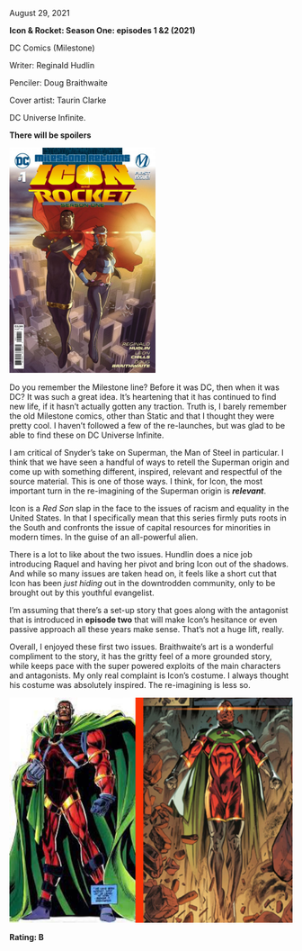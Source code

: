 August 29, 2021

**Icon & Rocket: Season One: episodes 1 &2 (2021)**

DC Comics (Milestone)

Writer: Reginald Hudlin

Penciler: Doug Braithwaite 

Cover artist: Taurin Clarke

DC Universe Infinite.

**There will be spoilers**

<img src="https://github.com/gregofgreg5/gregofgreg5.github.io/blob/master/images/comic-pics/icon-rocket-season-one.jpg?raw=true" height="400"/>

Do you remember the Milestone line? Before it was DC, then when it was DC? It was such a great idea. It’s heartening that it has continued to find new life, if it hasn’t actually gotten any traction. Truth is, I barely remember the old Milestone comics, other than Static and that I thought they were pretty cool. I haven’t followed a few of the re-launches, but was glad to be able to find these on DC Universe Infinite.

I am critical of Snyder’s take on Superman, the Man of Steel in particular. I think that we have seen a handful of ways to retell the Superman origin and come up with something different, inspired, relevant and respectful of the source material. This is one of those ways. I think, for Icon, the most important turn in the re-imagining of the Superman origin is ***relevant***. 

Icon is a *Red Son* slap in the face to the issues of racism and equality in the United States. In that I specifically mean that this series firmly puts roots in the South and confronts the issue of capital resources for minorities in modern times. In the guise of an all-powerful alien. 

There is a lot to like about the two issues. Hundlin does a nice job introducing Raquel and having her pivot and bring Icon out of the shadows. And while so many issues are taken head on, it feels like a short cut that Icon has been *just hiding* out in the downtrodden community, only to be brought out by this youthful evangelist.

I’m assuming that there’s a set-up story that goes along with the antagonist that is introduced in **episode two** that will make Icon’s hesitance or even passive approach all these years make sense. That’s not a huge lift, really. 

Overall, I enjoyed these first two issues. Braithwaite’s art is a wonderful compliment to the story, it has the gritty feel of a more grounded story, while keeps pace with the super powered exploits of the main characters and antagonists. My only real complaint is Icon’s costume. I always thought his costume was absolutely inspired. The re-imagining is less so.

<img src="https://github.com/gregofgreg5/gregofgreg5.github.io/blob/master/images/comic-pics/icon.jpg?raw=true" height="400"/>

**Rating: B**
